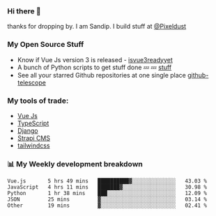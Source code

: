 ### Hi there 👋

thanks for dropping by.
I am Sandip. I build stuff at [@Pixeldust](github.com/pixeldust-in/)

###  **My Open Source Stuff**

 - Know if Vue Js version 3 is released -  [isvue3readyyet](https://github.com/sandiprb/isvue3readyyet)
 - A bunch of Python scripts to get stuff done 💤 💤 [stuff](https://github.com/sandiprb/stuff)
 - See all your starred Github repositories at one single place [github-telescope](https://github.com/sandiprb/github-telescope)



###  **My tools of trade:**
 - [Vue Js](https://github.com/vuejs/vue/)
 - [TypeScript](https://github.com/microsoft/TypeScript)
 - [Django](github.com/django/django)
 - [Strapi CMS](github.com/strapi/strapi)
 - [tailwindcss](https://github.com/tailwindlabs/tailwindcss)


###  📊 **My Weekly development breakdown**
<!--START_SECTION:waka-->
```text
Vue.js       5 hrs 49 mins   ██████████▓░░░░░░░░░░░░░░   43.03 % 
JavaScript   4 hrs 11 mins   ███████▓░░░░░░░░░░░░░░░░░   30.98 % 
Python       1 hr 38 mins    ███░░░░░░░░░░░░░░░░░░░░░░   12.09 % 
JSON         25 mins         ▓░░░░░░░░░░░░░░░░░░░░░░░░   03.14 % 
Other        19 mins         ▓░░░░░░░░░░░░░░░░░░░░░░░░   02.41 % 
```
<!--END_SECTION:waka-->
